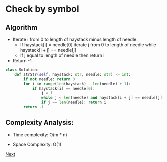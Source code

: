 # Check by symbol

## Algorithm

* Iterate i from 0 to length of haystack minus length of needle:
    * If haystack[i] = needle[0] iterate j from 0 to length of needle while haystack[i + j] == needle[j]
    * If j equal to length of needle then return i
* Return -1

```python
class Solution:
    def strStr(self, haystack: str, needle: str) -> int:
        if not needle: return 0
        for i in range(len(haystack) - len(needle) + 1):
            if haystack[i] == needle[0]:
                j = 1
                while j < len(needle) and haystack[i + j] == needle[j]: j += 1
                if j == len(needle): return i
        return -1
```

## Complexity Analysis:

* Time complexity: O(m * n)

* Space Complexity: O(1)

[Next](solution2.md)